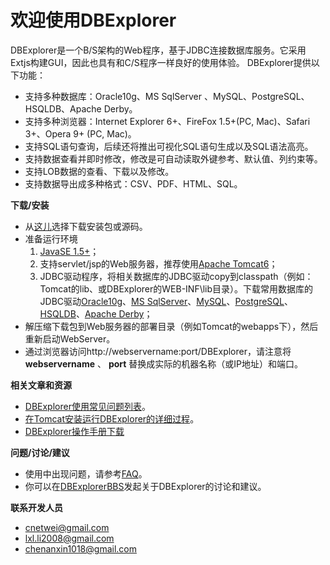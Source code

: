 # 欢迎使用DBExplorer #

DBExplorer是一个B/S架构的Web程序，基于JDBC连接数据库服务。它采用Extjs构建GUI，因此也具有和C/S程序一样良好的使用体验。
DBExplorer提供以下功能：
  * 支持多种数据库：Oracle10g、MS SqlServer   、MySQL、PostgreSQL、HSQLDB、Apache Derby。
  * 支持多种浏览器：Internet Explorer 6+、FireFox 1.5+(PC, Mac)、Safari 3+、Opera 9+ (PC, Mac)。
  * 支持SQL语句查询，后续还将推出可视化SQL语句生成以及SQL语法高亮。
  * 支持数据查看并即时修改，修改是可自动读取外键参考、默认值、列约束等。
  * 支持LOB数据的查看、下载以及修改。
  * 支持数据导出成多种格式：CSV、PDF、HTML、SQL。

**下载/安装**
  * 从[这儿](http://code.google.com/p/jdbexplorer/downloads/list)选择下载安装包或源码。
  * 准备运行环境
    1. [JavaSE 1.5+](http://java.sun.com/javase/downloads/index.jsp)；
    1. 支持servlet/jsp的Web服务器，推荐使用[Apache Tomcat6](http://tomcat.apache.org/download-60.cgi)；
    1. JDBC驱动程序，将相关数据库的JDBC驱动copy到classpath（例如：Tomcat的lib、或DBExplorer的WEB-INF\lib目录）。下载常用数据库的JDBC驱动[Oracle10g](http://www.oracle.com/technology/software/tech/java/sqlj_jdbc/index.html)、[MS SqlServer](http://www.microsoft.com/sql/technologies/jdbc/default.mspx)、[MySQL](http://dev.mysql.com/downloads/connector/j)、[PostgreSQL](http://jdbc.postgresql.org/download.html)、[HSQLDB](http://hsqldb.org/)、[Apache Derby](http://db.apache.org/derby/derby_downloads.html)；
  * 解压缩下载包到Web服务器的部署目录（例如Tomcat的webapps下），然后重新启动WebServer。
  * 通过浏览器访问http://webservername:port/DBExplorer，请注意将**webservername** 、 **port** 替换成实际的机器名称（或IP地址）和端口。

**相关文章和资源**
  * [DBExplorer使用常见问题列表](http://code.google.com/p/jdbexplorer/wiki/FQA)。
  * [在Tomcat安装运行DBExplorer的详细过程](http://code.google.com/p/jdbexplorer/wiki/Install_DBE_To_Tomcat)。
  * [DBExplorer操作手册下载](http://groups.google.com/group/dbexplorer/web/mytest)


**问题/讨论/建议**
  * 使用中出现问题，请参考[FAQ](http://code.google.com/p/jdbexplorer/wiki/FQA)。
  * 你可以在[DBExplorerBBS](http://groups.google.com/group/DBExplorer)发起关于DBExplorer的讨论和建议。

**联系开发人员**
  * [cnetwei@gmail.com](mailto:cnetwei@gmail.com)
  * [lxl.li2008@gmail.com](mailto:cnetwei@gmail.com)
  * [chenanxin1018@gmail.com](mailto:ChenAnxin1018@gmail.com)